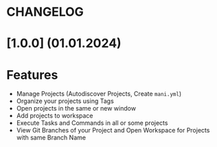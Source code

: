 # CHANGELOG

# [1.0.0] (01.01.2024)

# Features
- Manage Projects (Autodiscover Projects, Create `mani.yml`) 
- Organize your projects using Tags
- Open projects in the same or new window
- Add projects to workspace
- Execute Tasks and Commands in all or some projects
- View Git Branches of your Project and Open Workspace for Projects with same Branch Name 
